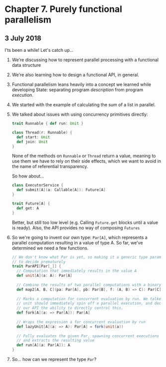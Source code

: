 # Chapter 7. Purely functional parallelism

## 3 July 2018

I'ts been a while! Let's catch up...

1. We're discussing how to represent parallel processing with a functional data structure
2. We're also learning how to design a functional API, in general.
3. Functional parallelism leans heavily into a concept we learned while developing State:
   separating program *description* from program *execution*.
4. We started with the example of calculating the sum of a list in parallel.
5. We talked about issues with using concurrency primitives directly:
   ```scala
   trait Runnable { def run: Unit }

   class Thread(r: Runnable) {
     def start: Unit
     def join: Unit
   }
   ```
   None of the methods on ```Runnable``` or ```Thread``` return a value, meaning to use them we
   have to rely on their side effects, which we want to avoid in the name of referential
   transparency.
   
   So how about...
   ```scala
   class ExecutorService {
     def submit[A](a: Callable[A]): Future[A]
   }

   trait Future[A] {
     def get: A
   }
   ```
   Better, but still too low level (e.g. Calling ```Future.get``` blocks until a value is ready).
   Also, the API provides no way of composing ```Futures```
6. So we're going to invent our own type: ```Par[A]```, which represents a parallel computation
   resulting in a value of type A.  So far, we've determined we need a few functions.
   ```scala
   // We don't know what Par is yet, so making it a generic type parameter frees us from having
   // to decide prematurely
   trait ParAPI[Par[_]] {
     // Computation that immediately results in the value A
     def unit[A](a: A): Par[A]
     
     // Combine the results of two parallel computations with a binary function
     def map2[A, B, C](pa: Par[A], pb: Par[B], f: (A, B) => C): Par[C]
     
     // Marks a computation for concurrent evaluation by run. We talked about whether or not
     // unit should immediately spin off a parallel execution, and decided to give the user of
     // our API the ability to directly control this.
     def fork[A](a: => Par[A]): Par[A]
     
     // Wraps the expression a for concurrent evaluation by run
     def lazyUnit[A](a: => A): Par[A] = fork(unit(a))
     
     // Fully evaluates the given Par, spawning concurrent executions as requested by fork,
     // and extracts the resulting value
     def run[A](a: Par[A]): A
   } 
   ```
7. So... how can we represent the type ```Par```?
   